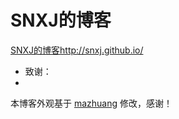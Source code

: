 # SNXJ的博客


  [SNXJ的博客](http://snxj.github.io/)http://snxj.github.io/


* 致谢：
* 
本博客外观基于 [mazhuang](http://mazhuang.org) 修改，感谢！

